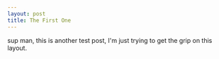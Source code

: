 ```yaml
---
layout: post
title: The First One
---
```


sup man, this is another test post, I'm just trying to get the grip on this layout.

